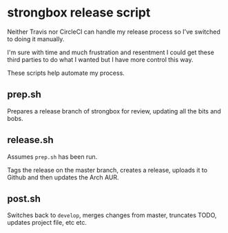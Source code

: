 # strongbox release script

Neither Travis nor CircleCI can handle my release process so I've switched to doing it manually.

I'm sure with time and much frustration and resentment I could get these third parties to do what I wanted but I have 
more control this way.

These scripts help automate my process.

## prep.sh

Prepares a release branch of strongbox for review, updating all the bits and bobs.

## release.sh

Assumes `prep.sh` has been run. 

Tags the release on the master branch, creates a release, uploads it to Github and then updates the Arch AUR.

## post.sh

Switches back to `develop`, merges changes from master, truncates TODO, updates project file, etc etc.
